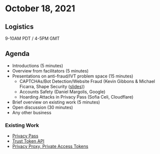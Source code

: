 # October 18, 2021

## Logistics

9-10AM PDT / 4-5PM GMT

## Agenda

* Introductions (5 minutes)
* Overview from facilitators (5 minutes)
* Presentations on anti-fraud/IVT problem space (15 minutes)
  * CAPTCHAs/Bot Detection/Website Fraud (Kevin Gibbons & Michael Ficarra, Shape Security ([slides](https://docs.google.com/presentation/d/1Yfmx6u7pa4b8X_iQHE2WNuqEZySLZKKSsrI2rzUp6Go/edit)))
  * Accounts Safety (Daniel Margolis, Google)
  * Hoarding Attacks in Privacy Pass (Sofia Celi, Cloudflare)
* Brief overview on existing work (5 minutes)
* Open discussion (30 minutes)
* Any other business


### Existing Work
* [Privacy Pass](https://github.com/ietf-wg-privacypass/base-drafts/)
* [Trust Token API](https://github.com/WICG/trust-token-api)
* [Privacy Proxy, Private Access Tokens](https://github.com/tfpauly/privacy-proxy)
